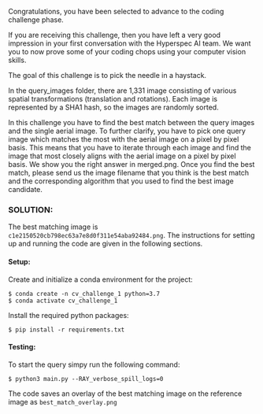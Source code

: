 Congratulations, you have been selected to advance to the coding challenge phase.

If you are receiving this challenge, then you have left a very good impression in your first conversation with the Hyperspec AI team. We want you to now prove some of your coding chops using your computer vision skills.

The goal of this challenge is to pick the needle in a haystack.

In the query_images folder, there are 1,331 image consisting of various spatial transformations (translation and rotations). Each image is represented by a SHA1 hash, so the images are randomly sorted. 

In this challenge you have to find the best match between the query images and the single aerial image. To further clarify, you have to pick one query image which matches the most with the aerial image on a pixel by pixel basis. This means that you have to iterate through each image and find the image that most closely aligns with the aerial image on a pixel by pixel basis. We show you the right answer in merged.png. Once you find the best match, please send us the image filename that you think is the best match and the corresponding algorithm that you used to find the best image candidate.


### SOLUTION:

The best matching image is `c1e2150520cb798ec63a7e8d0f311e54aba92484.png`. The instructions
for setting up and running the code are given in the following sections.

#### Setup:
Create and initialize a conda environment for the project: 
```
$ conda create -n cv_challenge_1 python=3.7
$ conda activate cv_challenge_1
```
Install the required python packages:
```
$ pip install -r requirements.txt
```

#### Testing:
To start the query simpy run the following command:
```
$ python3 main.py --RAY_verbose_spill_logs=0
```
The code saves an overlay of the best matching image on the reference image as `best_match_overlay.png`


